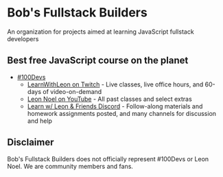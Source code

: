 # Bob's Fullstack Builders

An organization for projects aimed at learning JavaScript fullstack developers

## Best free JavaScript course on the planet

- [\#100Devs](https://leonnoel.com/100devs/)
  - [LearnWithLeon on Twitch](https://www.twitch.tv/learnwithleon) - Live classes, live office hours, and 60-days of video-on-demand
  - [Leon Noel on YouTube](https://www.youtube.com/channel/UCGiRSHBdWuCgjgmPPz_13xw) - All past classes and select extras
  - [Learn w/ Leon & Friends Discord](https://leonnoel.com/discord) - Follow-along materials and homework assignments posted, and many channels for discussion and help

## Disclaimer

Bob's Fullstack Builders does not officially represent \#100Devs or Leon Noel. We are community members and fans.
